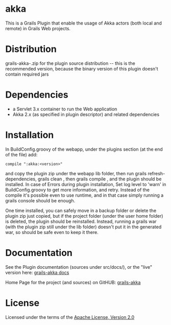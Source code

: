 akka
====

This is a Grails Plugin that enable the usage of Akka actors (both local and remote) in Grails Web projects.


Distribution
============

grails-akka-<version>.zip for the plugin source distribution
  -- this is the recommended version, because the binary version of this plugin doesn't contain required jars


Dependencies
============

* a Servlet 3.x container to run the Web application
* Akka 2.x (as specified in plugin descriptor) and related dependencies


Installation
============

In BuildConfig.groovy of the webapp, under the plugins section (at the end of the file) add:

    compile ":akka:<version>"

and copy the plugin zip under the webapp lib folder,
then run grails refresh-dependencies, grails clean , then grails compile , and the plugin should be installed.
In case of Errors during plugin installation, Set log level to 'warn' in BuildConfig.groovy to get more information, and retry.
Instead of the compile it's possible even to use runtime, and in that case simply running a grails console should be enough.

One time installed, you can safely move in a backup folder or delete the plugin zip just copied,
but if the project folder (under the user home folder) is deleted, the plugin should be reinstalled.
Instead, running a grails war (with the plugin zip still under the lib folder) doesn't put it in the generated war,
so should be safe even to keep it there.


Documentation
=============

See the Plugin documentation (sources under src/docs/), or the "live" version here:
[grails-akka docs](http://smartiniongithub.github.com/grails-akka/)

Home Page for the project (and sources) on GitHUB:
[grails-akka](https://github.com/smartiniOnGitHub/grails-akka/)


License
=======

Licensed under the terms of the [Apache License, Version 2.0](http://www.apache.org/licenses/LICENSE-2.0)



